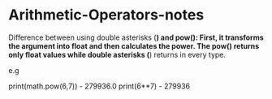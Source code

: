 # Arithmetic-Operators-notes

Difference between using double asterisks (**) and pow():
First, it transforms the argument into float and then calculates the power. The pow() returns only float values while double asterisks (**) returns in every type.

e.g 

print(math.pow(6,7)) - 279936.0
print(6**7) - 279936

